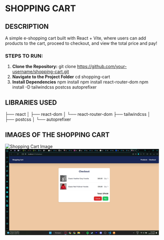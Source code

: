 # SHOPPING CART

## DESCRIPTION
A simple e-shopping cart built with React + Vite, where users can add products to the cart, proceed to checkout, and view the total price and pay!

### STEPS TO RUN:
1. **Clone the Repository:**
    git clone https://github.com/your-username/shopping-cart.git
2. **Navigate to the Project Folder**
    cd shopping-cart
3. **Install Dependencies**
    npm install
    npm install react-router-dom
    npm install -D tailwindcss postcss autoprefixer

## LIBRARIES USED
├── react
│   ├── react-dom
│   └── react-router-dom
├── tailwindcss
│   ├── postcss
│   └── autoprefixer

## IMAGES OF THE SHOPPING CART
![Shopping Cart Image](public/product-image.png)
![Shopping Cart Checkout Image](public/checkout-page.jpg)